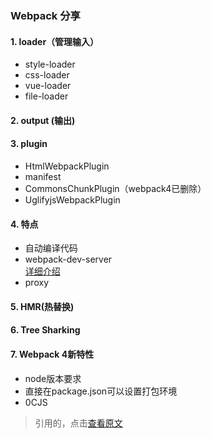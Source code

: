 ### Webpack 分享   
#### 1.	loader（管理输入）
* style-loader
* css-loader
* vue-loader  
* file-loader  

#### 2.	output (输出)

#### 3.	plugin
* HtmlWebpackPlugin 
* manifest 
* CommonsChunkPlugin（webpack4已删除） 
* UglifyjsWebpackPlugin

#### 4.	特点
* 自动编译代码
* webpack-dev-server   
[详细介绍](https://www.cnblogs.com/hellohello/p/7794392.html)
* proxy

#### 5.	HMR(热替换)

#### 6.	Tree Sharking

#### 7.	Webpack 4新特性
* node版本要求
* 直接在package.json可以设置打包环境
* 0CJS
> 引用的，点击[查看原文](http://coderlt.coding.me/2018/04/12/webpack4/?utm_medium=hao.caibaojian.com&utm_source=hao.caibaojian.com)
